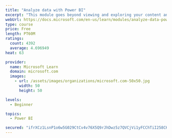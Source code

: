 ```yaml
---
title: "Analyze data with Power BI"
excerpt: "This module goes beyond viewing and exploring your content and explains how to interact with it by working with reports and dashboards to uncover and share new business insights."
webUrl: https://docs.microsoft.com/en-us/learn/modules/analyze-data-power-bi/
type: course
price: Free
length: PT60M
ratings:
  count: 4392
  average: 4.696949
heat: 63

provider:
  name: Microsoft Learn
  domain: microsoft.com
  images:
    - url: /assets/images/organizations/microsoft.com-50x50.jpg
      width: 50
      height: 50

levels:
  - Beginner

topics:
  - Power BI

secured: "ifrXCz1LsnP1o6w5G029CtCv4v76X5Q9rJhDwz5z7QVCjVi1yFCChTiI258CKJlFIxAkJpEHES45VAVq1Sv9oA9NZvvhkIw1pYNm6Mu2SANU6Ow7kuVWT0LHY4/7IMafKxjXZWgBH6PQ90wvI/9rQhfx314dRuEWzz0NlrmR4TiASvnyZjDoSvnGXbVr3cUyVGHYAZS7Ct65xn4mpEX3zrbVZnXI4IY7+UQ/bwoxmGYcLoKtW+PeeYBRmBEyyZKLCC3p2cZHAV5osPlZ9Et7MwfJPOwInYaIoUOPSO9uzq2+kG8CW4dB3woq6/PmmF1vsylh428Iqdjm2V7c/AfsQinx9+9PlP7xQPrRMcVUBABlLxIiMHXlhUwjIfjc4eIdv7ek7/5xqbKE6naIRNWIUw==;Q8CBKJMnfGhP3vKEnvanfQ=="
---
```


